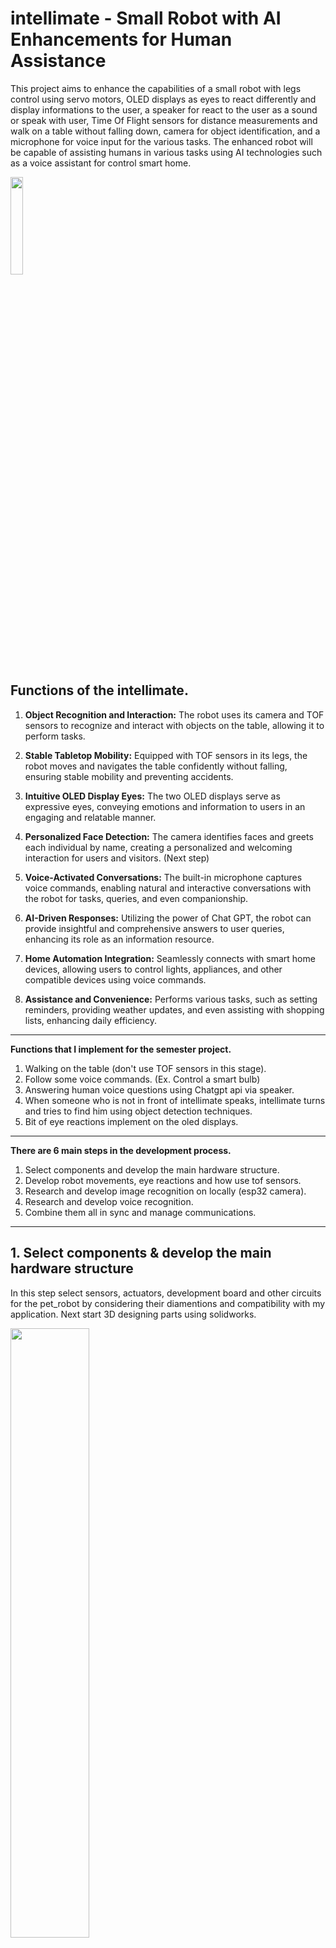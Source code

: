# intellimate - Small Robot with AI Enhancements for Human Assistance

This project aims to enhance the capabilities of a small robot with legs control using servo motors, OLED displays as eyes to react differently and display informations to the user, a speaker for react to the user as a sound or speak with user, Time Of Flight sensors for distance measurements and walk on a table without falling down, camera for object identification, and a microphone for voice input for the various tasks. The enhanced robot will be capable of assisting humans in various tasks using AI technologies such as a voice assistant for control smart home. 

<img src="https://www.pikpng.com/pngl/b/122-1221795_mini-robot-cartoon-clipart.png" width="20%">

## Functions of the intellimate.
1.  **Object Recognition and Interaction:** The robot uses its camera and TOF sensors to recognize and interact with objects on the table, allowing it to perform tasks.
    
2.  **Stable Tabletop Mobility:** Equipped with TOF sensors in its legs, the robot moves and navigates the table confidently without falling, ensuring stable mobility and preventing accidents.
    
3.  **Intuitive OLED Display Eyes:** The two OLED displays serve as expressive eyes, conveying emotions and information to users in an engaging and relatable manner.
    
4.  **Personalized Face Detection:** The camera identifies faces and greets each individual by name, creating a personalized and welcoming interaction for users and visitors. (Next step)
    
5.  **Voice-Activated Conversations:** The built-in microphone captures voice commands, enabling natural and interactive conversations with the robot for tasks, queries, and even companionship.
    
7.  **AI-Driven Responses:** Utilizing the power of Chat GPT, the robot can provide insightful and comprehensive answers to user queries, enhancing its role as an information resource.
    
9.  **Home Automation Integration:** Seamlessly connects with smart home devices, allowing users to control lights, appliances, and other compatible devices using voice commands.
    
10.  **Assistance and Convenience:** Performs various tasks, such as setting reminders, providing weather updates, and even assisting with shopping lists, enhancing daily efficiency.
***
**Functions that I implement for the semester project.**
 1. Walking on the table (don't use TOF sensors in this stage).
 2. Follow some voice commands. (Ex. Control a smart bulb)
 3. Answering human voice questions using Chatgpt api via speaker.
 4. When someone who is not in front of intellimate speaks, intellimate turns and tries to find him using object detection techniques.
 5. Bit of eye reactions implement on the oled displays.

 ***
**There are 6 main steps in the development process.**
1. Select components and develop the main hardware structure.
2. Develop robot movements, eye reactions and how use tof sensors. 
3. Research and develop image recognition on locally (esp32 camera).
4. Research and develop voice recognition.
5. Combine them all in sync and manage communications.

***
## 1. Select components & develop the main hardware  structure

   In this step select sensors, actuators, development board and other circuits for the pet_robot by considering their diamentions and compatibility with my application. Next start 3D designing parts using solidworks.
   
   <img src="pictures/devices_intellimate.jpeg" width="50%">
   
**Select components**

 - **Development boards** - When the intellimate walk on the table, he has to perform multiple tasks in parallel, such as detecting objects on the table and taking readings from TOF sensors to take the idea of the environment. 
 So I select esp32-cam and esp32 development boards. The esp32-cam module has esp32s chip which is single core chip. But the esp32 have two cores. So I can handle these tasks optimally using these 3 cores. 
 I use SPI communication protocol to communicate with each other.
 
   <img src="https://i0.wp.com/randomnerdtutorials.com/wp-content/uploads/2020/03/ESP32-CAM-pinout-new.png?quality=100&strip=all&ssl=1" width="40%" >
   <img src="https://i0.wp.com/randomnerdtutorials.com/wp-content/uploads/2018/08/ESP32-DOIT-DEVKIT-V1-Board-Pinout-36-GPIOs-updated.jpg?quality=100&strip=all&ssl=1" width="40%" >
 - **Servo motors** - use MG90S micro servos for bottom end bend. Because it
   should handle whole weight of the robot. Also use SG90 servo motors
   for other two ends.
   
 - **Display** -  Two i2c different hardware addressed 128*64 oled displays using one I2C lines.
 
 - **Distance Sensors** - Ultrasonic distance sensors size is very large. So
   it is not suitable for this. So I use time of flight sensors for this
   application which is only 3cm*2cm dimentions.
    
    <img src="https://esphome.io/_images/vl53l0x.png" width="20%" >
   
 - **Speakers** - I2S Audio Amplifier with a small size speaker.
 
 - **Microphone** -  INMP441 MEMS  Microphone Module I2S
 
   <img src="https://i0.wp.com/www.techiesms.com/wp-content/uploads/2023/07/INMP441-MEMS-High-Precision-Omnidirectional-Microphone-Module-I2S-4.jpg?fit=800%2C800&ssl=1" width="20%" >


 - **Power** - In this stage not focus on batteries. Mainly need two voltages. 3.3v for esp32 boards and 5v for servo motors.  Use a power module which can step down voltage into 3.3v and 5v.

   
**Design parts for 3D printing**

   Mainly I have design head, body, legs, foot and other small supporting parts using solidworks 2019.
   
 - head- I design head part for assemble power distribution circuit and display.    
 
 - Body - In this part include development board, two servo motors to
   control legs, speaker, tof sensors and batteries.
   
 - legs- There are two legs. I include servo motors in this leg for foot control.
 
 - foot- In the foot, there are two time of flight sensors in each feet.

***

## 2.  Develop robot movements, eye reactions and how use tof sensors. 
There are 4 servo motors to take robot movements. There is a library which is match to intellimate robot movements. So we can directly use that library for develop robot movements further more.

Use two 128*64 i2c oled displays to design eye reactions. When we use two oled displays, both of have same hardware address. So we need to change hardware address by changing backside resistor. Finally can controll two oled displays using one i2c line.

Instead of the camera, use time of flight sensors to get some idea of the environment. We use four [time of flight sensors](https://www.st.com/en/imaging-and-photonics-solutions/time-of-flight-sensors.html) to detect objects around the robot and four tof sensors (two per foot each) to detect the edges of the living table. We can't use same addressed TOF sensors in same I2C bus. Because I2C protocol use hardware address of each device. So the solution is to use an I2C 1 to 8 multiplexer for connect 8 tof sensors together.

In the final project we use two i2c buses in the same ESP32 board. Because any pins in esp32 board has I2C capabilities. Only thing is configure that in the code.
***
## 3. Research and develop image recognition on locally.
There is a version of tensorflow which is called tensorflow lite. TensorFlow Lite is a set of tools that enables on-device machine learning by helping developers run their models on mobile, embedded, and edge devices. Also there is a online tool called [Edge Impulse](https://studio.edgeimpulse.com/studio/270549) for create own light-weight models for embedded systems.

<img src="pictures/tensorflowworkflow.png" width="100%">
 

 1. Install tensorflow to the PC - [Clickhere](https://www.tensorflow.org/install/pip#windows-native)
 
 3. Get models for TensorFlow Lite
You don't have to build a TensorFlow Lite model to start using machine learning on mobile or edge devices. Many already-built and optimized models are available for you to use right away in your application. You can start with using pre-trained models in TensorFlow Lite and move up to building custom models over time, as follows:
	+ Start developing machine learning features with already  [trained models.](https://www.tensorflow.org/lite/models/trained)
	+ Modify existing TensorFlow Lite models using tools such as  [Model Maker](https://www.tensorflow.org/lite/models/modify/model_maker).
	+ Build a  [custom model](https://www.tensorflow.org/tutorials/customization/custom_training_walkthrough)  with TensorFlow tools and then  [convert](https://www.tensorflow.org/lite/models/convert)  it to TensorFlow Lite.
4. TensorFlow Lite with microcontrollers using google Colab. [Tutorial ](https://blog.tensorflow.org/2019/11/how-to-get-started-with-machine.html)

**My Example: Test ML model for pen detection on esp32 ai thinker cam module.**

This model trained using 36 sample pen photos. Then exported as a arduino library and directly used on esp32. This example done by without using tensorflow and google colab. Trained ML classifier on locally. [All Steps. ](https://eloquentarduino.com/esp32-cam-image-recognition/https://eloquentarduino.com/esp32-cam-image-recognition/)

Steps:
1.  collect images from Esp32-cam to create a dataset
2.  train a Machine Learning classifier on your PC to classify images
3.  deploy that classifier to your Esp32-cam

<video width="500px" height="500px" controls="controls"><source src="pictures/pen_detect.mp4" type="video/mp4" /></video>


***

## 4. Research and develop voice recognition.

**Audio Data Communication in a Digital System.**

Digital systems and its audio data requirements within embedded products have dramatically changed. In order for these devices to communicate audio data with each other a standard protocol is required. One such is I2S protocol. It is a serial bus interface, designed by Philip Semiconductor in February 1986 for digital audio interface between the devices. This article discusses an overview of **[I2S protocol](https://docs.espressif.com/projects/esp-idf/en/latest/esp32/api-reference/peripherals/i2s.html)** its working with applications.

**I2S protocol**

The protocol which is used to transmit digital audio data from one device to another device is known as I2S or Inter-IC Sound protocol. This protocol transmits PCM (pulse-code modulated) audio data from one IC to another within an electronic device. I2S plays a key role in transmitting audio files which are pre-recorded from an MCU to a DAC or amplifier. This protocol can also be utilized to digitize audio using a microphone.

The  **I2S protocol features**  include the following.

-   It has 8 to 32 data bits for each sample.
-   Tx & Rx FIFO interrupts.
-   It supports DMA.
-   16-bit, 32-bit, 48-bit, or 64-bit word select period.
-   Simultaneous bi-directional audio streaming.
-   8-bit, 16-bit, and 24-bit sample width.
-   It has different sample rates.
-   The data rate is up to 96 kHz through the 64-bit word select period.
-   Interleaved stereo FIFOs or Independent right & left channel FIFOs

An I2S bus that communicates in standard or TDM mode consists of the following lines:

-   **MCLK:**  Master clock line. It is an optional signal depending on the slave side, mainly used for offering a reference clock to the I2S slave device.
    
-   **BCLK:**  Bit clock line. The bit clock for data line.
    
-   **WS:**  Word (Slot) select line. It is usually used to identify the vocal tract except PDM mode.
    
-   **DIN/DOUT:**  Serial data input/output line. Data will loopback internally if DIN and DOUT are set to a same GPIO. 

An I2S bus that communicates in PDM mode consists of the following lines:

-   **CLK:**  PDM clock line.
    
-   **DIN/DOUT:**  Serial data input/output line.

We use MAX98357A amplifier for communication between esp32 and speaker. Also use INMP441 MEMS Microphone Module to take voice input via I2S protocol.

<img src="https://i0.wp.com/www.xtronical.com/wp-content/uploads/2020/08/Circuit2.png?w=590&ssl=1" width="40%" >

<img src="https://uelectronics.com/wp-content/uploads/2022/08/AR3262-INMP441-Modulo-de-Microfono-Omnidireccional-I2S-Diagrama.jpg" width="30%" >

                       
